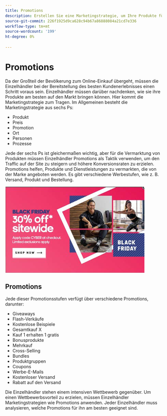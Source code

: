 ```yaml
---
title: Promotions
description: Erstellen Sie eine Marketingstrategie, um Ihre Produkte für Ihre Kunden zu bewerben.
source-git-commit: 226f1925d9ca628c94b67a86888084a21cd7e336
workflow-type: tm+mt
source-wordcount: '199'
ht-degree: 0%

---
```



# Promotions

Da der Großteil der Bevölkerung zum Online-Einkauf übergeht, müssen die Einzelhändler bei der Bereitstellung des besten Kundenerlebnisses einen Schritt voraus sein. Einzelhändler müssen darüber nachdenken, wie sie ihre Produkte am besten auf den Markt bringen können. Hier kommt die Marketingstrategie zum Tragen. Im Allgemeinen besteht die Marketingstrategie aus sechs Ps:

- Produkt
- Preis
- Promotion
- Ort
- Personen
- Prozesse

Jede der sechs Ps ist gleichermaßen wichtig, aber für die Vermarktung von Produkten müssen Einzelhändler Promotions als Taktik verwenden, um den Traffic auf der Site zu steigern und höhere Konversionsraten zu erzielen. Promotions helfen, Produkte und Dienstleistungen zu vermarkten, die von der Marke angeboten werden. Es gibt verschiedene Werbestufen, wie z. B. Versand, Produkt und Bestellung.

![Beispielwerbung](../../assets/playbooks/promotion-example.png)

## Promotions

Jede dieser Promotionsstufen verfügt über verschiedene Promotions, darunter:

- Giveaways
- Flash-Verkäufe
- Kostenlose Beispiele
- Gesamtkauf X
- Kauf 1 erhalten 1 gratis
- Bonusprodukte
- Mehrkauf
- Cross-Selling
- Bundles
- Produktgruppen
- Coupons
- Werbe-E-Mails
- Kostenloser Versand
- Rabatt auf den Versand

Die Einzelhändler stehen einem intensiven Wettbewerb gegenüber. Um einen Wettbewerbsvorteil zu erzielen, müssen Einzelhändler Marketingstrategien wie Promotions anwenden. Jeder Einzelhändler muss analysieren, welche Promotions für ihn am besten geeignet sind.

